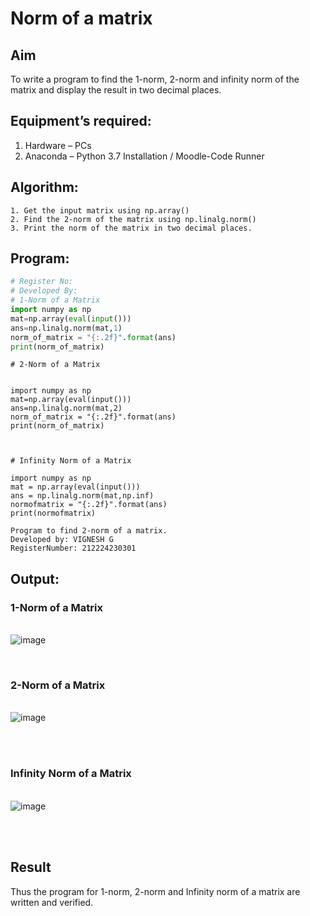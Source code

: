 # Norm of a matrix
## Aim
To write a program to find the 1-norm, 2-norm and infinity norm of the matrix and display the result in two decimal places.
## Equipment’s required:
1.	Hardware – PCs
2.	Anaconda – Python 3.7 Installation / Moodle-Code Runner
## Algorithm:
	1. Get the input matrix using np.array()   
    2. Find the 2-norm of the matrix using np.linalg.norm()
	3. Print the norm of the matrix in two decimal places.
## Program:
```Python
# Register No:
# Developed By:
# 1-Norm of a Matrix
import numpy as np
mat=np.array(eval(input()))
ans=np.linalg.norm(mat,1)
norm_of_matrix = "{:.2f}".format(ans)
print(norm_of_matrix)
```



```
# 2-Norm of a Matrix


import numpy as np
mat=np.array(eval(input()))
ans=np.linalg.norm(mat,2)
norm_of_matrix = "{:.2f}".format(ans)
print(norm_of_matrix)



```
```
# Infinity Norm of a Matrix

import numpy as np
mat = np.array(eval(input()))
ans = np.linalg.norm(mat,np.inf)
normofmatrix = "{:.2f}".format(ans)
print(normofmatrix)

Program to find 2-norm of a matrix.
Developed by: VIGNESH G
RegisterNumber: 212224230301

```
## Output:
### 1-Norm of a Matrix

<br>![image](https://github.com/user-attachments/assets/34a37310-c0e6-4c10-9f68-477b3eee5ed5)

<br>

### 2-Norm of a Matrix
<br>![image](https://github.com/user-attachments/assets/bfaff86f-fc69-4776-b53a-61bafa767c41)

<br>
<br>

### Infinity Norm of a Matrix
<br>![image](https://github.com/user-attachments/assets/aa13eefb-b17a-4c40-a8b9-59f3badada97)

<br>
<br>

## Result
Thus the program for 1-norm, 2-norm and Infinity norm of a matrix are written and verified.
